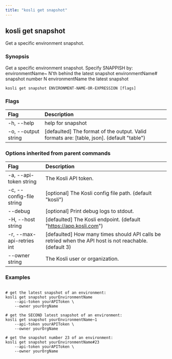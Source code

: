 ```yaml
---
title: "kosli get snapshot"
---
```


## kosli get snapshot

Get a specific environment snapshot.

### Synopsis

Get a specific environment snapshot.
Specify SNAPPISH by:
	environmentName~<N>  N'th behind the latest snapshot
	environmentName#<N>  snapshot number N
	environmentName      the latest snapshot

```shell
kosli get snapshot ENVIRONMENT-NAME-OR-EXPRESSION [flags]
```

### Flags
| Flag | Description |
| :--- | :--- |
|    -h, --help  |  help for snapshot  |
|    -o, --output string  |  [defaulted] The format of the output. Valid formats are: [table, json]. (default "table")  |


### Options inherited from parent commands
| Flag | Description |
| :--- | :--- |
|    -a, --api-token string  |  The Kosli API token.  |
|    -c, --config-file string  |  [optional] The Kosli config file path. (default "kosli")  |
|        --debug  |  [optional] Print debug logs to stdout.  |
|    -H, --host string  |  [defaulted] The Kosli endpoint. (default "https://app.kosli.com")  |
|    -r, --max-api-retries int  |  [defaulted] How many times should API calls be retried when the API host is not reachable. (default 3)  |
|        --owner string  |  The Kosli user or organization.  |


### Examples

```shell

# get the latest snapshot of an environment:
kosli get snapshot yourEnvironmentName
	--api-token yourAPIToken \
	--owner yourOrgName 

# get the SECOND latest snapshot of an environment:
kosli get snapshot yourEnvironmentName~1
	--api-token yourAPIToken \
	--owner yourOrgName 

# get the snapshot number 23 of an environment:
kosli get snapshot yourEnvironmentName#23
	--api-token yourAPIToken \
	--owner yourOrgName 
```

